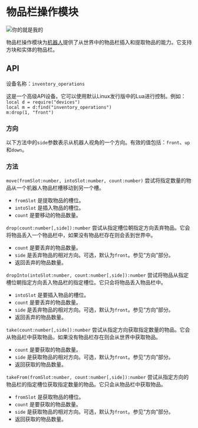 # 物品栏操作模块
![你的就是我的](item:oc2:inventory_operations_module)

物品栏操作模块为[机器人](robot.md)提供了从世界中的物品栏插入和提取物品的能力。它支持方块和实体的物品栏。

## API
设备名称：`inventory_operations`

这是一个高级API设备。它可以使用默认Linux发行版中的Lua进行控制。例如：  
`local d = require("devices")`  
`local m = d:find("inventory_operations")`  
`m:drop(1, "front")`

### 方向
以下方法中的`side`参数表示从机器人视角的一个方向。有效的值包括：`front`、`up`和`down`。

### 方法
`move(fromSlot:number, intoSlot:number, count:number)` 尝试将指定数量的物品从一个机器人物品栏槽移动到另一个槽。
- `fromSlot` 是提取物品的槽位。
- `intoSlot` 是插入物品的槽位。
- `count` 是要移动的物品数量。

`drop(count:number[,side]):number` 尝试从指定槽位朝指定方向丢弃物品。它会将物品丢入一个物品栏中，如果没有物品栏存在则会丢到世界中。
- `count` 是要丢弃的物品数量。
- `side` 是丢弃物品的相对方向。可选，默认为`front`。参见“方向”部分。
- 返回丢弃的物品数量。

`dropInto(intoSlot:number, count:number[,side]):number` 尝试将物品从指定槽位朝指定方向丢入物品栏的指定槽位。它只会将物品丢入物品栏中。
- `intoSlot` 是要插入物品的槽位。
- `count` 是要丢弃的物品数量。
- `side` 是丢弃物品的相对方向。可选，默认为`front`。参见“方向”部分。
- 返回丢弃的物品数量。

`take(count:number[,side]):number` 尝试从指定方向获取指定数量的物品。它会从物品栏中获取物品，如果没有物品栏存在则会从世界中获取物品。
- `count` 是要获取的物品数量。
- `side` 是获取物品的相对方向。可选，默认为`front`。参见“方向”部分。
- 返回获取的物品数量。

`takeFrom(fromSlot:number, count:number[,side]):number` 尝试从指定方向的物品栏的指定槽位获取指定数量的物品。它只会从物品栏中获取物品。
- `fromSlot` 是获取物品的槽位。
- `count` 是要获取的物品数量。
- `side` 是获取物品的相对方向。可选，默认为`front`。参见“方向”部分。
- 返回获取的物品数量。
